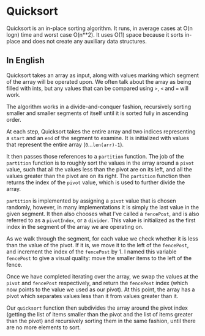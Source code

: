 # Quicksort

Quicksort is an in-place sorting algorithm. It runs, in average cases at O(n logn) time and worst case O(n**2). It uses O(1) space because it sorts in-place and does not create any auxiliary data structures. 

## In English

Quicksort takes an array as input, along with values marking which segment of the array will be operated upon. We often talk about the array as being filled with ints, but any values that can be compared using `>`, `<` and `=` will work. 

The algorithm works in a divide-and-conquer fashion, recursively sorting smaller and smaller segments of itself until it is sorted fully in ascending order. 

At each step, Quicksort takes the entire array and two indices representing a `start` and an `end` of the segment to examine. It is initialized with values that represent the entire array (`0`...`len(arr)-1`).

It then passes those references to a `partition` function. The job of the `partition` function is to roughly sort the values in the array around a `pivot` value, such that all the values less than the pivot are on its left, and all the values greater than the pivot are on its right.  The `partition` function then returns the index of the `pivot` value, which is used to further divide the array.

`partition` is implemented by assigning a `pivot` value that is chosen randomly, however, in many implementations it is simply the last value in the given segment.  It then also chooses what I've called a `fencePost`, and is also referred to as a `pivotIndex`, or a `divider`.  This value is initialized as the first index in the segment of the array we are operating on.  

As we walk through the segment, for each value we check whether it is less than the value of the pivot. If it is, we move it to the left of the `fencePost`, and increment the index of the `fencePost` by 1. I named this variable `fencePost` to give a visual quality: move the smaller items to the left of the fence. 

Once we have completed iterating over the array, we swap the values at the `pivot` and `fencePost` respectively, and return the `fencePost` index (which now points to the value we used as our pivot). At this point, the array has a pivot which separates values less than it from values greater than it. 

Our `quicksort` function then subdivides the array around the pivot index (getting the list of items smaller than the pivot and the list of items greater than the pivot) and recursively sorting them in the same fashion, until there are no more elements to sort. 

